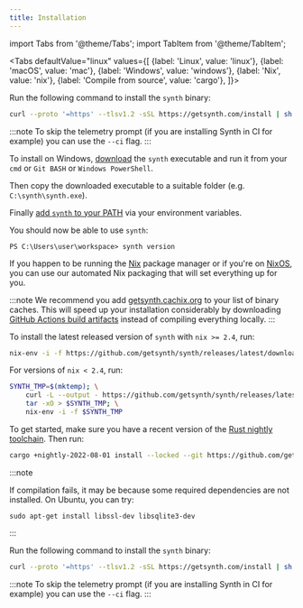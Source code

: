 ```yaml
---
title: Installation
---
```


import Tabs from '@theme/Tabs'; import TabItem from '@theme/TabItem';

<Tabs defaultValue="linux"
values={[
{label: 'Linux', value: 'linux'}, {label: 'macOS', value: 'mac'}, {label: 'Windows', value: 'windows'}, {label: 'Nix', value: 'nix'}, {label: 'Compile from source', value: 'cargo'},
]}>

<TabItem value='linux'>

Run the following command to install the `synth` binary:

```bash
curl --proto '=https' --tlsv1.2 -sSL https://getsynth.com/install | sh
```

:::note
To skip the telemetry prompt (if you are installing Synth in CI for example) you can use the `--ci` flag.
:::

</TabItem>

<TabItem value='windows'>

To install on Windows, [download](https://github.com/getsynth/synth/releases/latest/download/synth-windows-latest-x86_64.exe) the `synth` executable and run it from your `cmd` or `Git BASH` or `Windows PowerShell`.

Then copy the downloaded executable to a suitable folder (e.g. `C:\synth\synth.exe`).

Finally [add `synth` to your PATH](https://www.architectryan.com/2018/03/17/add-to-the-path-on-windows-10/) via your environment variables.

You should now be able to use `synth`:

```
PS C:\Users\user\workspace> synth version
```

</TabItem>

<TabItem value='nix'>

If you happen to be running the [Nix](https://nixos.org/download.html#nix-quick-install) package manager or if you're on [NixOS](https://nixos.org/), you can use our automated Nix packaging that will set everything up for you.

:::note
We recommend you add [getsynth.cachix.org](https://app.cachix.org/cache/getsynth) to your list of binary caches. This will speed up your installation considerably by downloading [GitHub Actions build artifacts](https://github.com/getsynth/synth/actions/workflows/cachix.yml) instead of compiling everything locally.
:::

To install the latest released version of `synth` with `nix >= 2.4`, run:

```bash
nix-env -i -f https://github.com/getsynth/synth/releases/latest/download/install-nix
```

For versions of `nix < 2.4`, run:

```bash
SYNTH_TMP=$(mktemp); \
	curl -L --output - https://github.com/getsynth/synth/releases/latest/download/install-nix |\
	tar -xO > $SYNTH_TMP; \
	nix-env -i -f $SYNTH_TMP
```

</TabItem>

<TabItem value='cargo'>

To get started, make sure you have a recent version of the [Rust nightly toolchain](https://www.rust-lang.org/tools/install). Then run:

```bash
cargo +nightly-2022-08-01 install --locked --git https://github.com/getsynth/synth.git synth
```

:::note

If compilation fails, it may be because some required dependencies are not installed. On Ubuntu, you can try:

```
sudo apt-get install libssl-dev libsqlite3-dev
```
:::

</TabItem>
  
<TabItem value='mac'>

Run the following command to install the `synth` binary:

```bash
curl --proto '=https' --tlsv1.2 -sSL https://getsynth.com/install | sh
```

:::note
To skip the telemetry prompt (if you are installing Synth in CI for example) you can use the `--ci` flag.
:::

</TabItem>

</Tabs>
